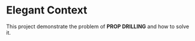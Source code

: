 # Elegant Context

This project demonstrate the problem of <b>PROP DRILLING</b> and how to solve it.